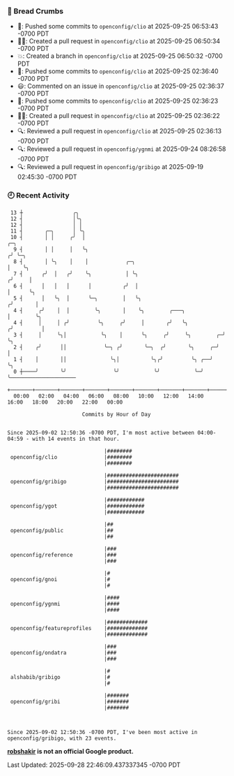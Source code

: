 ### 🍞 Bread Crumbs

 * 🚢: Pushed some commits to `openconfig/clio` at 2025-09-25 06:53:43 -0700 PDT
 * ✍🏼: Created a pull request in `openconfig/clio` at 2025-09-25 06:50:34 -0700 PDT
 * 💥: Created a branch in `openconfig/clio` at 2025-09-25 06:50:32 -0700 PDT
 * 🚢: Pushed some commits to `openconfig/clio` at 2025-09-25 02:36:40 -0700 PDT
 * 😃: Commented on an issue in `openconfig/clio` at 2025-09-25 02:36:37 -0700 PDT
 * 🚢: Pushed some commits to `openconfig/clio` at 2025-09-25 02:36:23 -0700 PDT
 * ✍🏼: Created a pull request in `openconfig/clio` at 2025-09-25 02:36:22 -0700 PDT
 * 🔍: Reviewed a pull request in  `openconfig/clio` at 2025-09-25 02:36:13 -0700 PDT
 * 🔍: Reviewed a pull request in  `openconfig/ygnmi` at 2025-09-24 08:26:58 -0700 PDT
 * 🔍: Reviewed a pull request in  `openconfig/gribigo` at 2025-09-19 02:45:30 -0700 PDT

### 🕘 Recent Activity
```
 13 ┼                ╭╮
 12 ┤                │╰╮
 12 ┤                │ │
 11 ┤       ╭─╮      │ ╰╮
 10 ┤       │ │     ╭╯  │                                                ╭─╮
  9 ┤       │ │     │   ╰╮                                              ╭╯ ╰─╮
  8 ┤       │ ╰╮    │    │            ╭─╮                               │    ╰╮
  7 ┤      ╭╯  │   ╭╯    ╰╮           │ ╰╮                             ╭╯     │
  6 ┤      │   │   │      │          ╭╯  │                             │      ╰╮
  5 ┤      │   ╰╮  │      ╰─╮        │   ╰╮                           ╭╯       │
  4 ┤     ╭╯    │  │        ╰╮       │    ╰╮        ╭───╮             │        ╰╮
  4 ┤     │     │ ╭╯         ╰╮     ╭╯     │       ╭╯   ╰╮           ╭╯         │
  3 ┤     │     ╰╮│           ╰╮    │      ╰╮     ╭╯     ╰╮        ╭─╯          ╰╮
  2 ┤    ╭╯      ││            ╰─╮ ╭╯       ╰─╮  ╭╯       ╰╮     ╭─╯             │
  1 ┤    │       ││              ╰╮│          ╰╮╭╯         ╰╮ ╭──╯               ╰╮
  0 ┼────╯       ╰╯               ╰╯           ╰╯           ╰─╯                   ╰─────────────────────
    +───────+───────+───────+───────+───────+───────+───────+───────+───────+───────+───────+───────+────
  00:00   02:00   04:00   06:00   08:00   10:00   12:00   14:00   16:00   18:00   20:00   22:00   00:00   

						Commits by Hour of Day


Since 2025-09-02 12:50:36 -0700 PDT, I'm most active between 04:00-04:59 - with 14 events in that hour.

```



```
                               |########
 openconfig/clio               |########
                               |########

                               |#######################
 openconfig/gribigo            |#######################
                               |#######################

                               |############
 openconfig/ygot               |############
                               |############

                               |##
 openconfig/public             |##
                               |##

                               |###
 openconfig/reference          |###
                               |###

                               |#
 openconfig/gnoi               |#
                               |#

                               |####
 openconfig/ygnmi              |####
                               |####

                               |#############
 openconfig/featureprofiles    |#############
                               |#############

                               |###
 openconfig/ondatra            |###
                               |###

                               |#
 alshabib/gribigo              |#
                               |#

                               |#######
 openconfig/gribi              |#######
                               |#######



Since 2025-09-02 12:50:36 -0700 PDT, I've been most active in openconfig/gribigo, with 23 events.

```
**[robshakir](mailto:robjs@google.com) is not an official Google product.**  


Last Updated: 2025-09-28 22:46:09.437337345 -0700 PDT
